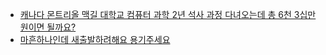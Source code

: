 * [캐나다 몬트리올 맥길 대학교 컴퓨터 과학 2년 석사 과정 다녀오는데 총 6천 3십만원이면 될까요?
](http://www.workingus.com/v3/forums/topic/%EC%BA%90%EB%82%98%EB%8B%A4-%EB%AA%AC%ED%8A%B8%EB%A6%AC%EC%98%AC-%EB%A7%A5%EA%B8%B8-%EB%8C%80%ED%95%99%EA%B5%90-%EC%BB%B4%ED%93%A8%ED%84%B0-%EA%B3%BC%ED%95%99-2%EB%85%84-%EC%84%9D%EC%82%AC-%EA%B3%BC/)
* [마흔하나인데 새출발하려해요 용기주세요](http://www.82cook.com/entiz/read.php?num=1408383)
